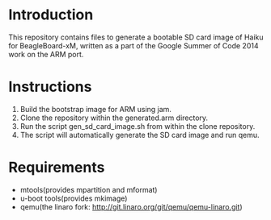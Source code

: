 # Introduction

This repository contains files to generate a bootable SD card image of Haiku for BeagleBoard-xM, written as a part of
the Google Summer of Code 2014 work on the ARM port.

# Instructions
1. Build the bootstrap image for ARM using jam.
2. Clone the repository within the generated.arm directory.
3. Run the script gen_sd_card_image.sh from within the clone repository.
4. The script will automatically generate the SD card image and run qemu.

# Requirements
- mtools(provides mpartition and mformat)
- u-boot tools(provides mkimage)
- qemu(the linaro fork: http://git.linaro.org/git/qemu/qemu-linaro.git)

